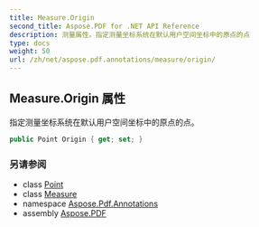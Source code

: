```yaml
---
title: Measure.Origin
second_title: Aspose.PDF for .NET API Reference
description: 测量属性。指定测量坐标系统在默认用户空间坐标中的原点的点
type: docs
weight: 50
url: /zh/net/aspose.pdf.annotations/measure/origin/
---
```

## Measure.Origin 属性

指定测量坐标系统在默认用户空间坐标中的原点的点。

```csharp
public Point Origin { get; set; }
```

### 另请参阅

* class [Point](../../../aspose.pdf/point/)
* class [Measure](../)
* namespace [Aspose.Pdf.Annotations](../../../aspose.pdf.annotations/)
* assembly [Aspose.PDF](../../../)
